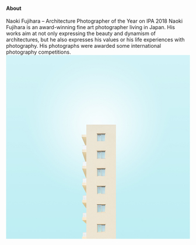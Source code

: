 #### About

Naoki Fujihara – Architecture Photographer of the Year on IPA 2018
Naoki Fujihara is an award-winning fine art photographer living in Japan. His works aim at not only expressing the beauty and dynamism of architectures, but he also expresses his values or his life experiences with photography. His photographs were awarded some international photography competitions.
![画像](imgs/Color_01.jpg "Color 01")